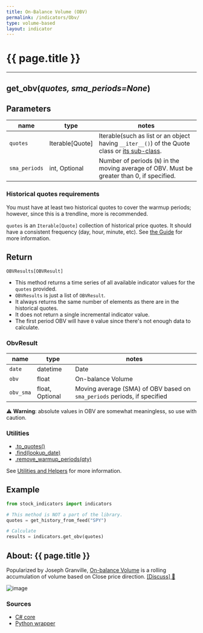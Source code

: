 ```yaml
---
title: On-Balance Volume (OBV)
permalink: /indicators/Obv/
type: volume-based
layout: indicator
---
```


# {{ page.title }}
<hr>

## **get_obv**(*quotes, sma_periods=None*)

## Parameters

| name | type | notes
| -- |-- |--
| `quotes` | Iterable[Quote] | Iterable(such as list or an object having `__iter__()`) of the Quote class or [its sub-class]({{site.baseurl}}/guide/#using-custom-quote-classes).
| `sma_periods` | int, Optional | Number of periods (`N`) in the moving average of OBV.  Must be greater than 0, if specified.

### Historical quotes requirements

You must have at least two historical quotes to cover the warmup periods; however, since this is a trendline, more is recommended.

`quotes` is an `Iterable[Quote]` collection of historical price quotes.  It should have a consistent frequency (day, hour, minute, etc).  See [the Guide]({{site.baseurl}}/guide/#historical-quotes) for more information.

## Return

```python
OBVResults[OBVResult]
```

- This method returns a time series of all available indicator values for the `quotes` provided.
- `OBVResults` is just a list of `OBVResult`.
- It always returns the same number of elements as there are in the historical quotes.
- It does not return a single incremental indicator value.
- The first period OBV will have `0` value since there's not enough data to calculate.

### ObvResult

| name | type | notes
| -- |-- |--
| `date` | datetime | Date
| `obv` | float | On-balance Volume
| `obv_sma` | float, Optional | Moving average (SMA) of OBV based on `sma_periods` periods, if specified

:warning: **Warning**: absolute values in OBV are somewhat meaningless, so use with caution.

### Utilities

- [.to_quotes()]({{site.baseurl}}/utilities#convert-to-quotes)
- [.find(lookup_date)]({{site.baseurl}}/utilities#find-indicator-result-by-date)
- [.remove_warmup_periods(qty)]({{site.baseurl}}/utilities#remove-warmup-periods)

See [Utilities and Helpers]({{site.baseurl}}/utilities#utilities-for-indicator-results) for more information.

## Example

```python
from stock_indicators import indicators

# This method is NOT a part of the library.
quotes = get_history_from_feed("SPY")

# Calculate
results = indicators.get_obv(quotes)
```

## About: {{ page.title }}

Popularized by Joseph Granville, [On-balance Volume](https://en.wikipedia.org/wiki/On-balance_volume) is a rolling accumulation of volume based on Close price direction.
[[Discuss] :speech_balloon:]({{site.github.base_repository_url}}/discussions/246 "Community discussion about this indicator")

![image]({{site.charturl}}/Obv.png)

### Sources

- [C# core]({{site.base_sourceurl}}/m-r/Obv/Obv.cs)
- [Python wrapper]({{site.sourceurl}}/obv.py)
